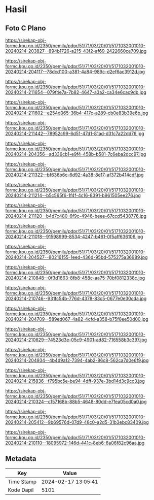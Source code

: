 # Hasil

## Foto C Plano

https://sirekap-obj-formc.kpu.go.id/2350/pemilu/pdpr/51/71/03/20/01/5171032001010-20240214-203827--894b1726-a215-43f2-af69-2422660ce709.jpg

https://sirekap-obj-formc.kpu.go.id/2350/pemilu/pdpr/51/71/03/20/01/5171032001010-20240214-204117--78dcd100-a381-4a84-989c-d2ef6ac3912d.jpg

https://sirekap-obj-formc.kpu.go.id/2350/pemilu/pdpr/51/71/03/20/01/5171032001010-20240214-211654--079f4e7a-7b82-4647-a3a2-ca34e6cac9db.jpg

https://sirekap-obj-formc.kpu.go.id/2350/pemilu/pdpr/51/71/03/20/01/5171032001010-20240214-211602--e254d065-36b4-417c-a289-cb0e83b39e6b.jpg

https://sirekap-obj-formc.kpu.go.id/2350/pemilu/pdpr/51/71/03/20/01/5171032001010-20240214-211442--78952c99-6d51-47d1-81ad-d31c7a22dd76.jpg

https://sirekap-obj-formc.kpu.go.id/2350/pemilu/pdpr/51/71/03/20/01/5171032001010-20240214-204356--ad336cb1-e9f4-458b-b581-7c6eba2dcc97.jpg

https://sirekap-obj-formc.kpu.go.id/2350/pemilu/pdpr/51/71/03/20/01/5171032001010-20240214-211322--bf636b6c-6d92-4a38-8e17-af372b414cdf.jpg

https://sirekap-obj-formc.kpu.go.id/2350/pemilu/pdpr/51/71/03/20/01/5171032001010-20240214-211214--b5c565f6-1f4f-4c16-8391-b961505ee276.jpg

https://sirekap-obj-formc.kpu.go.id/2350/pemilu/pdpr/51/71/03/20/01/5171032001010-20240214-211120--b4d7c480-6f9c-4946-beee-67ccd5438776.jpg

https://sirekap-obj-formc.kpu.go.id/2350/pemilu/pdpr/51/71/03/20/01/5171032001010-20240214-211018--91598999-8534-4247-b461-0f5aff636106.jpg

https://sirekap-obj-formc.kpu.go.id/2350/pemilu/pdpr/51/71/03/20/01/5171032001010-20240214-204527--80216155-1eed-436d-95bd-575275a36989.jpg

https://sirekap-obj-formc.kpu.go.id/2350/pemilu/pdpr/51/71/03/20/01/5171032001010-20240214-210848--0f3d1663-8fb8-458c-aa75-70bf0812338c.jpg

https://sirekap-obj-formc.kpu.go.id/2350/pemilu/pdpr/51/71/03/20/01/5171032001010-20240214-210746--931fc54b-776d-4378-83c5-0677e0e30cda.jpg

https://sirekap-obj-formc.kpu.go.id/2350/pemilu/pdpr/51/71/03/20/01/5171032001010-20240214-204709--589ed067-4a82-4cfd-a358-b75f8ee50d00.jpg

https://sirekap-obj-formc.kpu.go.id/2350/pemilu/pdpr/51/71/03/20/01/5171032001010-20240214-210629--74523d3e-05c9-4901-ad82-716558b3c397.jpg

https://sirekap-obj-formc.kpu.go.id/2350/pemilu/pdpr/51/71/03/20/01/5171032001010-20240214-204934--4b4d9a12-7394-4ab2-86c8-562ca7d0e6f9.jpg

https://sirekap-obj-formc.kpu.go.id/2350/pemilu/pdpr/51/71/03/20/01/5171032001010-20240214-215836--f795bc5e-be94-4dff-937e-3bd14d3c9cc3.jpg

https://sirekap-obj-formc.kpu.go.id/2350/pemilu/pdpr/51/71/03/20/01/5171032001010-20240214-210324--c157168b-88b5-4648-80dd-e7fea05cd0a0.jpg

https://sirekap-obj-formc.kpu.go.id/2350/pemilu/pdpr/51/71/03/20/01/5171032001010-20240214-205412--9b69576d-07d9-48c0-a2d5-31b3ebc83409.jpg

https://sirekap-obj-formc.kpu.go.id/2350/pemilu/pdpr/51/71/03/20/01/5171032001010-20240214-210110--18095972-146d-441c-8eb6-6a06f82c96aa.jpg


## Metadata

| Key        | Value               |
| ---------- | ------------------- |
| Time Stamp | 2024-02-17 13:05:41 |
| Kode Dapil | 5101                |



